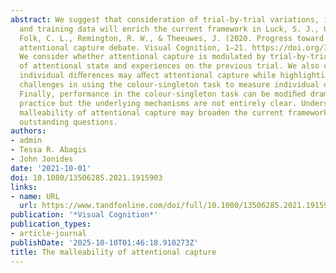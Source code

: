 ```yaml
---
abstract: We suggest that consideration of trial-by-trial variations, individual diﬀerences,
  and training data will enrich the current framework in Luck, S. J., Gaspelin, N.,
  Folk, C. L., Remington, R. W., & Theeuwes, J. (2020. Progress toward resolving the
  attentional capture debate. Visual Cognition, 1–21. https://doi.org/10.1080/13506285.2020.1848949).
  We consider whether attentional capture is modulated by trial-by-trial ﬂuctuations
  of attentional state and experiences on the previous trial. We also consider whether
  individual diﬀerences may aﬀect attentional capture while highlighting potential
  challenges in using the colour-singleton task to measure individual diﬀerences.
  Finally, performance in the colour-singleton task can be modiﬁed dramatically with
  practice but the underlying mechanisms are not entirely clear. Understanding the
  malleability of attentional capture may broaden the current framework and resolve
  outstanding questions.
authors:
- admin
- Tessa R. Abagis
- John Jonides
date: '2021-10-01'
doi: 10.1080/13506285.2021.1915903
links:
- name: URL
  url: https://www.tandfonline.com/doi/full/10.1080/13506285.2021.1915903
publication: '*Visual Cognition*'
publication_types:
- article-journal
publishDate: '2025-10-10T01:46:18.910273Z'
title: The malleability of attentional capture
---
```

